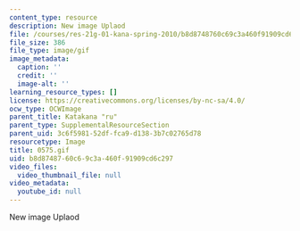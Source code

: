 ```yaml
---
content_type: resource
description: New image Uplaod
file: /courses/res-21g-01-kana-spring-2010/b8d8748760c69c3a460f91909cd6c297_0575.gif
file_size: 386
file_type: image/gif
image_metadata:
  caption: ''
  credit: ''
  image-alt: ''
learning_resource_types: []
license: https://creativecommons.org/licenses/by-nc-sa/4.0/
ocw_type: OCWImage
parent_title: Katakana "ru"
parent_type: SupplementalResourceSection
parent_uid: 3c6f5981-52df-fca9-d138-3b7c02765d78
resourcetype: Image
title: 0575.gif
uid: b8d87487-60c6-9c3a-460f-91909cd6c297
video_files:
  video_thumbnail_file: null
video_metadata:
  youtube_id: null
---
```

New image Uplaod